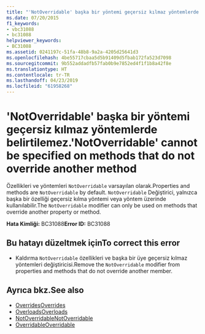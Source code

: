 ```yaml
---
title: "'NotOverridable' başka bir yöntemi geçersiz kılmaz yöntemlerde belirtilemez."
ms.date: 07/20/2015
f1_keywords:
- vbc31088
- bc31088
helpviewer_keywords:
- BC31088
ms.assetid: 0241197c-51fa-48b8-9a2a-4205d25641d3
ms.openlocfilehash: 4be55717cbaa5d5b91409d5fbab172fa523d7098
ms.sourcegitcommit: 9b552addadfb57fab0b9e7852ed4f1f1b8a42f8e
ms.translationtype: HT
ms.contentlocale: tr-TR
ms.lasthandoff: 04/23/2019
ms.locfileid: "61958268"
---
```

# <a name="notoverridable-cannot-be-specified-on-methods-that-do-not-override-another-method"></a><span data-ttu-id="367f2-102">'NotOverridable' başka bir yöntemi geçersiz kılmaz yöntemlerde belirtilemez.</span><span class="sxs-lookup"><span data-stu-id="367f2-102">'NotOverridable' cannot be specified on methods that do not override another method</span></span>
<span data-ttu-id="367f2-103">Özellikleri ve yöntemleri `NotOverridable` varsayılan olarak.</span><span class="sxs-lookup"><span data-stu-id="367f2-103">Properties and methods are `NotOverridable` by default.</span></span> <span data-ttu-id="367f2-104">`NotOverridable` Değiştirici, yalnızca başka bir özelliği geçersiz kılma yöntemi veya yöntem üzerinde kullanılabilir.</span><span class="sxs-lookup"><span data-stu-id="367f2-104">The `NotOverridable` modifier can only be used on methods that override another property or method.</span></span>  
  
 <span data-ttu-id="367f2-105">**Hata Kimliği:** BC31088</span><span class="sxs-lookup"><span data-stu-id="367f2-105">**Error ID:** BC31088</span></span>  
  
## <a name="to-correct-this-error"></a><span data-ttu-id="367f2-106">Bu hatayı düzeltmek için</span><span class="sxs-lookup"><span data-stu-id="367f2-106">To correct this error</span></span>  
  
- <span data-ttu-id="367f2-107">Kaldırma `NotOverridable` özellikleri ve başka bir üye geçersiz kılmaz yöntemleri değiştiricisi.</span><span class="sxs-lookup"><span data-stu-id="367f2-107">Remove the `NotOverridable` modifier from properties and methods that do not override another member.</span></span>  
  
## <a name="see-also"></a><span data-ttu-id="367f2-108">Ayrıca bkz.</span><span class="sxs-lookup"><span data-stu-id="367f2-108">See also</span></span>

- [<span data-ttu-id="367f2-109">Overrides</span><span class="sxs-lookup"><span data-stu-id="367f2-109">Overrides</span></span>](../../visual-basic/language-reference/modifiers/overrides.md)
- [<span data-ttu-id="367f2-110">Overloads</span><span class="sxs-lookup"><span data-stu-id="367f2-110">Overloads</span></span>](../../visual-basic/language-reference/modifiers/overloads.md)
- [<span data-ttu-id="367f2-111">NotOverridable</span><span class="sxs-lookup"><span data-stu-id="367f2-111">NotOverridable</span></span>](../../visual-basic/language-reference/modifiers/notoverridable.md)
- [<span data-ttu-id="367f2-112">Overridable</span><span class="sxs-lookup"><span data-stu-id="367f2-112">Overridable</span></span>](../../visual-basic/language-reference/modifiers/overridable.md)
